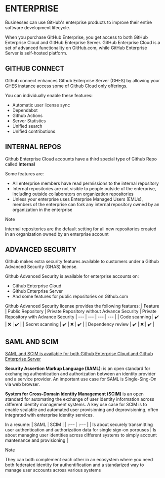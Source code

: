 # ENTERPRISE

Businesses can use GitHub's enterprise products to improve their entire software development lifecycle.

When you purchase GitHub Enterprise, you get access to both GitHub Enterprise Cloud and GitHub Enterprise Server. GitHub Enterprise Cloud is a set of advanced functionality on GitHub.com, while GitHub Enterprise Server is self-hosted platform.

## GITHUB CONNECT

Github connect enhances Github Enterprise Server (GHES) by allowing your GHES instance access some of Github Cloud only offerings.

You can individually enable these features:
- Automatic user license sync
- Dependabot
- Github Actions
- Server Statistics
- Unified search
- Unified contributions

## INTERNAL REPOS
Github Enterprise Cloud accounts have a third special type of Github Repo called **Internal**

Some features are:
- All enterprise members have read permissions to the internal repository
- Internal repositories are not visible to people outside of the enterprise, including outside collaborators on organization repositories
- Unless your enterprise uses Enterprise Managed Users (EMUs), members of the enterprise can fork any internal repository owned by an organization in the enterprise

> [!NOTE]  
> Internal repositories are the default setting for all new repositories created in an organization owned by an enterprise account

## ADVANCED SECURITY
Github makes extra security features available to customers under a Github Advanced Security (GHAS) license.

Github Advanced Security is available for enterprise accounts on:
- Github Enterprise Cloud
- Github Enterprise Server
- And some features for public repositories on Github.com

Github Advanced Security license provides the following features:
| Feature | Public Repository | Private Repository without Advance Security | Private Repository with Advance Security
| --- | --- | --- | --- |
| Code scanning | :heavy_check_mark: | :x: | :heavy_check_mark: |
| Secret scanning | :heavy_check_mark: | :x: | :heavy_check_mark: |
| Dependency review | :heavy_check_mark: | :x: | :heavy_check_mark: |


## SAML AND SCIM

<ins>SAML and SCIM is available for both Github Enterprise Cloud and Github Enterprise Server</ins>

**Security Assertion Markup Language (SAML)**: is an open standard for exchanging authentication and authorization between an identity provider and a service provider. An important use case for SAML is Single-Sing-On via web browser.

**System for Cross-Domain Identity Management (SCIM)** is an open standard for automating the exchange of user identity information across different identity management systems. A key use case for SCIM is to enable scalable and automated user provisioning and deprovisioning, often integrated with enterprise identity services.

In a resume:
| SAML | SCIM |
| :--- | :--- |
| Is about securely transmitting user authentication and authorization data for single sign-on porpuses | Is about managing user identities across different systems to simply account mantenance and provisioning |


> [!NOTE]  
> They can both complement each other in an ecosystem where you need both federated identity for authentification and a standarized way to manage user accounts across various systems